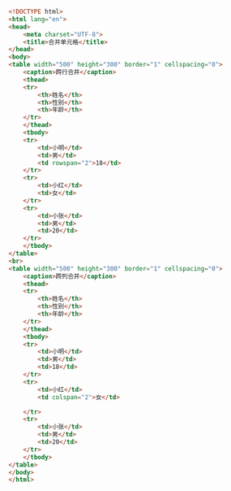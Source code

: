 
<BlogInfo id="147" title="25.合并单元格" author="白日梦想猿" pv=0 read_times=0 pre_cost_time="0分51秒" category="html5学习" tag_list="['html5学习']" create_time="2020.07.15 14:28:49" update_time="2020.07.15 14:33:22" />

```html
<!DOCTYPE html>
<html lang="en">
<head>
    <meta charset="UTF-8">
    <title>合并单元格</title>
</head>
<body>
<table width="500" height="300" border="1" cellspacing="0">
    <caption>跨行合并</caption>
    <thead>
    <tr>
        <th>姓名</th>
        <th>性别</th>
        <th>年龄</th>
    </tr>
    </thead>
    <tbody>
    <tr>
        <td>小明</td>
        <td>男</td>
        <td rowspan="2">18</td>
    </tr>
    <tr>
        <td>小红</td>
        <td>女</td>
    </tr>
    <tr>
        <td>小张</td>
        <td>男</td>
        <td>20</td>
    </tr>
    </tbody>
</table>
<br>
<table width="500" height="300" border="1" cellspacing="0">
    <caption>跨列合并</caption>
    <thead>
    <tr>
        <th>姓名</th>
        <th>性别</th>
        <th>年龄</th>
    </tr>
    </thead>
    <tbody>
    <tr>
        <td>小明</td>
        <td>男</td>
        <td>18</td>
    </tr>
    <tr>
        <td>小红</td>
        <td colspan="2">女</td>

    </tr>
    <tr>
        <td>小张</td>
        <td>男</td>
        <td>20</td>
    </tr>
    </tbody>
</table>
</body>
</html>
```
